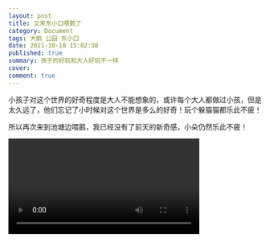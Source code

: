 ```yaml
---
layout: post
title: 又来东小口喂鹅了
category: Document
tags: 大鹅 公园 东小口
date: 2021-10-10 15:02:30
published: true
summary: 孩子的好玩和大人好玩不一样
cover: 
comment: true
---
```


小孩子对这个世界的好奇程度是大人不能想象的，或许每个大人都做过小孩，但是太久远了，他们忘记了小时候对这个世界是多么的好奇！玩个躲猫猫都乐此不疲！

所以再次来到池塘边喂鹅，我已经没有了前天的新奇感，小朵仍然乐此不疲！

<video autoplay="" controls="" width="380px" src="http://v.xiaohongshu.com/462e9e213be9aef3d1a1e3f1450ffdf85da40fe8_r_ln?sign=e4c8b28f0d0612fa7055d6e3c8a7dd74&t=6218fd00"></video>
